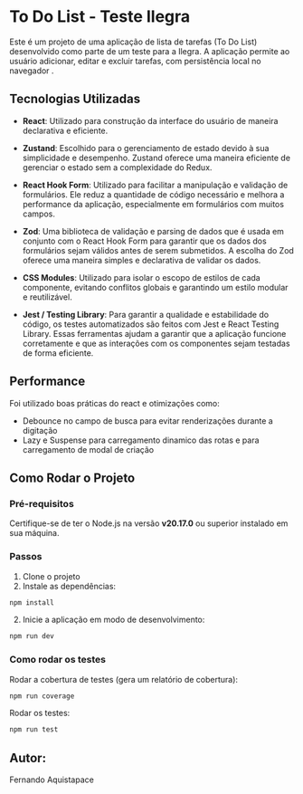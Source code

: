 # To Do List - Teste Ilegra

Este é um projeto de uma aplicação de lista de tarefas (To Do List) desenvolvido como parte de um teste para a Ilegra. A aplicação permite ao usuário adicionar, editar e excluir tarefas, com persistência local no navegador .

## Tecnologias Utilizadas

- **React**: Utilizado para construção da interface do usuário de maneira declarativa e eficiente.
- **Zustand**: Escolhido para o gerenciamento de estado devido à sua simplicidade e desempenho. Zustand oferece uma maneira eficiente de gerenciar o estado sem a complexidade do Redux.

- **React Hook Form**: Utilizado para facilitar a manipulação e validação de formulários. Ele reduz a quantidade de código necessário e melhora a performance da aplicação, especialmente em formulários com muitos campos.

- **Zod**: Uma biblioteca de validação e parsing de dados que é usada em conjunto com o React Hook Form para garantir que os dados dos formulários sejam válidos antes de serem submetidos. A escolha do Zod oferece uma maneira simples e declarativa de validar os dados.

- **CSS Modules**: Utilizado para isolar o escopo de estilos de cada componente, evitando conflitos globais e garantindo um estilo modular e reutilizável.

- **Jest / Testing Library**: Para garantir a qualidade e estabilidade do código, os testes automatizados são feitos com Jest e React Testing Library. Essas ferramentas ajudam a garantir que a aplicação funcione corretamente e que as interações com os componentes sejam testadas de forma eficiente.

## Performance

Foi utilizado boas práticas do react e otimizações como:

- Debounce no campo de busca para evitar renderizações durante a digitação
- Lazy e Suspense para carregamento dinamico das rotas e para carregamento de modal de criação

## Como Rodar o Projeto

### Pré-requisitos

Certifique-se de ter o Node.js na versão **v20.17.0** ou superior instalado em sua máquina.

### Passos

1. Clone o projeto
2. Instale as dependências:

```bash
npm install
```

2. Inicie a aplicação em modo de desenvolvimento:

```bash
npm run dev
```

### Como rodar os testes

Rodar a cobertura de testes (gera um relatório de cobertura):

```bash
npm run coverage
```

Rodar os testes:

```bash
npm run test
```

## Autor:

Fernando Aquistapace

